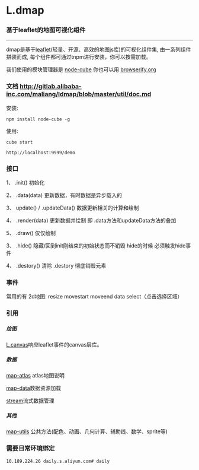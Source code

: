 # L.dmap 

### 基于leaflet的地图可视化组件

---------
  dmap是基于[leaflet](leafletjs.com)(轻量、开源、高效的地图js库)的可视化组件集, 由一系列组件拼装而成, 每个组件都可通过tnpm进行安装，你可以按需加载。
  
  我们使用的模块管理器是 [node-cube](https://github.com/node-cube/cube) 你也可以用 [browserify.org](http://browserify.org/)
  
### 文档 http://gitlab.alibaba-inc.com/maliang/ldmap/blob/master/util/doc.md

  安装:
  
  ```
  npm install node-cube -g
  
  ```
  
  使用:
  
  ```
  cube start
  
  http://localhost:9999/demo
  
  ```
### 接口

1、 .init() 初始化 

2、 .data(data) 更新数据，有时数据是异步载入的

3、 update() / .updateData() 数据更新相关的计算和绘制

4、 .render(data) 更新数据并绘制 即 .data方法和updateData方法的叠加

5、 .draw() 仅仅绘制

3、 .hide()  隐藏/回到init刚结束的初始状态而不销毁 hide的时候 必须触发hide事件

4、 .destory()  清除 .destory 彻底销毁元素

### 事件
  常用的有 
     2d地图: resize movestart moveend data select（点击选择区域）


### 引用

##### 绘图
 
 [L.canvas](http://gitlab.alibaba-inc.com/ningyi.zny/lcanvas/tree/master)响应leaflet事件的canvas层库。
 
##### 数据

 [map-atlas](http://gitlab.alibaba-inc.com/screen/map_atlas/tree/master) atlas地图说明
 
 [map-data](http://gitlab.alibaba-inc.com/datav/map-data/tree/master)数据资源加载
 
 [stream](http://gitlab.alibaba-inc.com/maliang/stream/tree/master)流式数据管理
 
##### 其他

[map-utils](http://gitlab.alibaba-inc.com/datav/map-utils/tree/master) 公共方法(配色、动画、几何计算、辅助线、数学、sprite等)

### 需要日常环境绑定

```
10.189.224.26 daily.s.aliyun.com# daily
```